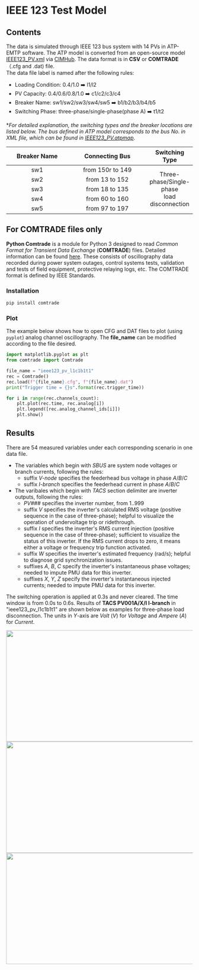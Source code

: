 # IEEE 123 Test Model
## Contents
The data is simulated through IEEE 123 bus system with 14 PVs in ATP-EMTP software. The ATP model is converted from an open-source model [IEEE123_PV.xml](https://github.com/GRIDAPPSD/CIMHub/blob/feature/SETO/OEDI/xml/IEEE123_PV.xml) via [CIMHub](https://github.com/GRIDAPPSD/CIMHub/tree/feature/SETO). The data format is in **CSV** or **COMTRADE**（.cfg and .dat) file.<br>
The data file label is named after the following rules:<br>
* Loading Condition: 0.4/1.0 ➡️ l1/l2<br>
* PV Capacity: 0.4/0.6/0.8/1.0 ➡️ c1/c2/c3/c4<br>
* Breaker Name: sw1/sw2/sw3/sw4/sw5 ➡️ b1/b2/b3/b4/b5
* Switching Phase: three-phase/single-phase(phase A) ➡️ t1/t2<br>

*_For detailed explanation, the switching types and the breaker locations are listed below. The bus defined in ATP model corresponds to the bus No. in XML file, which can be found in [IEEE123_PV.atpmap](https://github.com/yuqingdong0/Transient-Data-for-OEDI/blob/main/Simulation%20Data/IEEE%20123/Switching%20Operations/IEEE123_PV.atpmap)_.<br>
<table style="width:100%">
    <thead>
        <tr>
            <th style="width:40%">Breaker Name</th>
            <th style="width:50%">Connecting Bus</th>
            <th style="width:10%">Switching Type</th>
        </tr>
    </thead>
    <tbody align="center">
        <tr>
            <td>sw1</td>
            <td>from 150r to 149</td>
            <td rowspan=5>Three-phase/Single-phase<br/> load disconnection</td>
        </tr>
        <tr>
            <td>sw2</td>
            <td>from 13 to 152</td>
        </tr>
        <tr>
            <td>sw3</td>
            <td>from 18 to 135</td>
        </tr>
        <tr>
            <td>sw4</td>
            <td>from 60 to 160</td>
        </tr>
        <tr>
            <td>sw5</td>
            <td>from 97 to 197</td>
        </tr>
    </tbody>
</table>

## For COMTRADE files only
**Python Comtrade** is a module for Python 3 designed to read *Common Format for Transient Data Exchange* (**COMTRADE**) files. Detailed information can be found [here](https://github.com/dparrini/python-comtrade). These consists of oscillography data recorded during power system outages, control systems tests, validation and tests of field equipment, protective relaying logs, etc. The COMTRADE format is defined by IEEE Standards.
### Installation

```python
pip install comtrade
```

### Plot
The example below shows how to open CFG and DAT files to plot (using `pyplot`) analog channel oscillography. The **file_name** can be modified according to the file desired.

```python
import matplotlib.pyplot as plt
from comtrade import Comtrade

file_name = "ieee123_pv_l1c1b1t1"
rec = Comtrade()
rec.load(f"{file_name}.cfg", f"{file_name}.dat")
print("Trigger time = {}s".format(rec.trigger_time))

for i in range(rec.channels_count):
    plt.plot(rec.time, rec.analog[i])
    plt.legend([rec.analog_channel_ids[i]])
    plt.show()
```

## Results
There are 54 measured variables under each corresponding scenario in one data file. 
* The variables which begin with _SBUS_ are system node voltages or branch currents, following the rules:
  * suffix _V-node_ specifies the feederhead bus voltage in phase _A_/_B_/_C_
  * suffix _I-branch_ specifies the feederhead current in phase _A_/_B_/_C_
* The varibales which begin with _TACS_ section delimiter are inverter outputs, following the rules:
    * _PV###_ specifies the inverter number, from 1..999
    * suffix _V_ specifies the inverter's calculated RMS voltage (positive sequence in the case of three-phase); helpful to visualize the operation of undervoltage trip or ridethrough.
    * suffix _I_ specifies the inverter's RMS current injection (positive sequence in the case of three-phase); sufficient to visualize the status of this inverter. If the RMS current drops to zero, it means either a voltage or frequency trip function activated.
    * suffix _W_ specifies the inverter's estimated frequency (rad/s); helpful to diagnose grid synchronization issues.
    * suffixes _A_, _B_, _C_ specify the inverter's instantaneous phase voltages; needed to impute PMU data for this inverter.
    * suffixes _X_, _Y_, _Z_ specify the inverter's instantaneous injected currents; needed to impute PMU data for this inverter.


The switching operation is applied at 0.3s and never cleared. The time window is from 0.0s to 0.6s. Results of **TACS PV001A/X/I I-branch** in "ieee123_pv_l1c1b1t1" are shown below as examples for three-phase load disconnection. The units in *Y*-axis are *Volt* (*V*) for *Voltage* and *Ampere* (*A*) for *Current*.<br>

<img src="https://user-images.githubusercontent.com/113486786/208825883-080af374-9399-437a-8c03-d33e2f883553.png" width="600" height="300">
<img src="https://user-images.githubusercontent.com/113486786/208825941-b2f3f8dc-8cef-4fd6-95a5-ec988bfb4ecb.png" width="600" height="300">
<img src="https://user-images.githubusercontent.com/113486786/208826009-024f90ff-6ce2-4b9a-8ceb-75234c9ea3c2.png" width="600" height="300">
